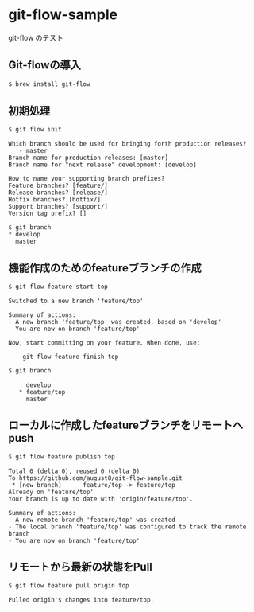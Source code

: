 # git-flow-sample
git-flow のテスト

## Git-flowの導入
```bash
$ brew install git-flow
```

## 初期処理
```bash
$ git flow init
```

```shell-session
Which branch should be used for bringing forth production releases?
   - master
Branch name for production releases: [master]
Branch name for "next release" development: [develop]

How to name your supporting branch prefixes?
Feature branches? [feature/]
Release branches? [release/]
Hotfix branches? [hotfix/]
Support branches? [support/]
Version tag prefix? []

$ git branch
* develop
  master
```

## 機能作成のためのfeatureブランチの作成
```bash
$ git flow feature start top
```

```shell-session
Switched to a new branch 'feature/top'

Summary of actions:
- A new branch 'feature/top' was created, based on 'develop'
- You are now on branch 'feature/top'

Now, start committing on your feature. When done, use:

    git flow feature finish top
```
```bash
$ git branch
```
```shell-session
     develop
   * feature/top
     master
```

## ローカルに作成したfeatureブランチをリモートへpush
```bash
$ git flow feature publish top
```
```shell-screen
Total 0 (delta 0), reused 0 (delta 0)
To https://github.com/august8/git-flow-sample.git
 * [new branch]      feature/top -> feature/top
Already on 'feature/top'
Your branch is up to date with 'origin/feature/top'.

Summary of actions:
- A new remote branch 'feature/top' was created
- The local branch 'feature/top' was configured to track the remote branch
- You are now on branch 'feature/top'
```

## リモートから最新の状態をPull
```bash
$ git flow feature pull origin top
```
```shell-screen
Pulled origin's changes into feature/top.
```
